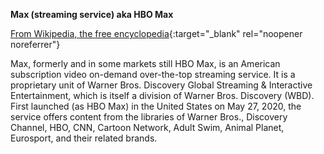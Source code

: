 <!-- markdownlint-disable MD041-->
**Max (streaming service) aka HBO Max**<br>

[From Wikipedia, the free encyclopedia](https://en.wikipedia.org/wiki/HBO_Max){:target="\_blank" rel="noopener noreferrer"}

Max, formerly and in some markets still HBO Max, is an American subscription video on-demand over-the-top streaming service. It is a proprietary unit of Warner Bros. Discovery Global Streaming & Interactive Entertainment, which is itself a division of Warner Bros. Discovery (WBD). First launched (as HBO Max) in the United States on May 27, 2020, the service offers content from the libraries of Warner Bros., Discovery Channel, HBO, CNN, Cartoon Network, Adult Swim, Animal Planet, Eurosport, and their related brands.
<!-- markdownlint-enable MD041-->
